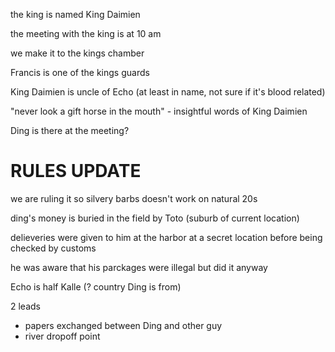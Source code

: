 the king is named King Daimien

the meeting with the king is at 10 am

we make it to the kings chamber

Francis is one of the kings guards

King Daimien is uncle of Echo (at least in name, not sure if it's blood related)

"never look a gift horse in the mouth" - insightful words of King Daimien

Ding is there at the meeting?

# RULES UPDATE
we are ruling it so silvery barbs doesn't work on natural 20s

ding's money is buried in the field by Toto (suburb of current location)

delieveries were given to him at the harbor at a secret location before being checked by customs

he was aware that his parckages were illegal but did it anyway

Echo is half Kalle (? country Ding is from)

2 leads 
- papers exchanged between Ding and other guy
- river dropoff point
